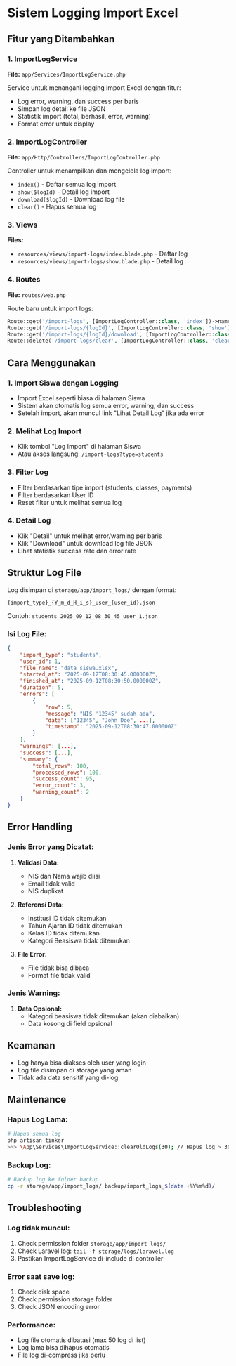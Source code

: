 # Sistem Logging Import Excel

## Fitur yang Ditambahkan

### 1. ImportLogService
**File:** `app/Services/ImportLogService.php`

Service untuk menangani logging import Excel dengan fitur:
- Log error, warning, dan success per baris
- Simpan log detail ke file JSON
- Statistik import (total, berhasil, error, warning)
- Format error untuk display

### 2. ImportLogController
**File:** `app/Http/Controllers/ImportLogController.php`

Controller untuk menampilkan dan mengelola log import:
- `index()` - Daftar semua log import
- `show($logId)` - Detail log import
- `download($logId)` - Download log file
- `clear()` - Hapus semua log

### 3. Views
**Files:**
- `resources/views/import-logs/index.blade.php` - Daftar log
- `resources/views/import-logs/show.blade.php` - Detail log

### 4. Routes
**File:** `routes/web.php`

Route baru untuk import logs:
```php
Route::get('/import-logs', [ImportLogController::class, 'index'])->name('import-logs.index');
Route::get('/import-logs/{logId}', [ImportLogController::class, 'show'])->name('import-logs.show');
Route::get('/import-logs/{logId}/download', [ImportLogController::class, 'download'])->name('import-logs.download');
Route::delete('/import-logs/clear', [ImportLogController::class, 'clear'])->name('import-logs.clear');
```

## Cara Menggunakan

### 1. Import Siswa dengan Logging
- Import Excel seperti biasa di halaman Siswa
- Sistem akan otomatis log semua error, warning, dan success
- Setelah import, akan muncul link "Lihat Detail Log" jika ada error

### 2. Melihat Log Import
- Klik tombol "Log Import" di halaman Siswa
- Atau akses langsung: `/import-logs?type=students`

### 3. Filter Log
- Filter berdasarkan tipe import (students, classes, payments)
- Filter berdasarkan User ID
- Reset filter untuk melihat semua log

### 4. Detail Log
- Klik "Detail" untuk melihat error/warning per baris
- Klik "Download" untuk download log file JSON
- Lihat statistik success rate dan error rate

## Struktur Log File

Log disimpan di `storage/app/import_logs/` dengan format:
```
{import_type}_{Y_m_d_H_i_s}_user_{user_id}.json
```

Contoh: `students_2025_09_12_08_30_45_user_1.json`

### Isi Log File:
```json
{
    "import_type": "students",
    "user_id": 1,
    "file_name": "data_siswa.xlsx",
    "started_at": "2025-09-12T08:30:45.000000Z",
    "finished_at": "2025-09-12T08:30:50.000000Z",
    "duration": 5,
    "errors": [
        {
            "row": 5,
            "message": "NIS '12345' sudah ada",
            "data": ["12345", "John Doe", ...],
            "timestamp": "2025-09-12T08:30:47.000000Z"
        }
    ],
    "warnings": [...],
    "success": [...],
    "summary": {
        "total_rows": 100,
        "processed_rows": 100,
        "success_count": 95,
        "error_count": 3,
        "warning_count": 2
    }
}
```

## Error Handling

### Jenis Error yang Dicatat:
1. **Validasi Data:**
   - NIS dan Nama wajib diisi
   - Email tidak valid
   - NIS duplikat

2. **Referensi Data:**
   - Institusi ID tidak ditemukan
   - Tahun Ajaran ID tidak ditemukan
   - Kelas ID tidak ditemukan
   - Kategori Beasiswa tidak ditemukan

3. **File Error:**
   - File tidak bisa dibaca
   - Format file tidak valid

### Jenis Warning:
1. **Data Opsional:**
   - Kategori beasiswa tidak ditemukan (akan diabaikan)
   - Data kosong di field opsional

## Keamanan

- Log hanya bisa diakses oleh user yang login
- Log file disimpan di storage yang aman
- Tidak ada data sensitif yang di-log

## Maintenance

### Hapus Log Lama:
```bash
# Hapus semua log
php artisan tinker
>>> \App\Services\ImportLogService::clearOldLogs(30); // Hapus log > 30 hari
```

### Backup Log:
```bash
# Backup log ke folder backup
cp -r storage/app/import_logs/ backup/import_logs_$(date +%Y%m%d)/
```

## Troubleshooting

### Log tidak muncul:
1. Check permission folder `storage/app/import_logs/`
2. Check Laravel log: `tail -f storage/logs/laravel.log`
3. Pastikan ImportLogService di-include di controller

### Error saat save log:
1. Check disk space
2. Check permission storage folder
3. Check JSON encoding error

### Performance:
- Log file otomatis dibatasi (max 50 log di list)
- Log lama bisa dihapus otomatis
- File log di-compress jika perlu
